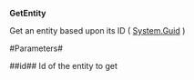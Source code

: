 **GetEntity**

Get an entity based upon its ID ( [System.Guid](System.Guid) )

#Parameters#


##id##
Id of the entity to get
